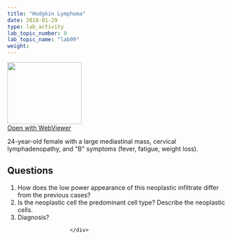 ```yaml
---
title: "Hodgkin Lymphoma"
date: 2018-01-29
type: lab_activity
lab_topic_number: 9
lab_topic_name: "lab09"
weight: 
---
```

<div class="entrybody">
						<div class="thumbnail"> <a href="http://virtualslides.cumc.columbia.edu/Heme%20Path%2003.svs/view.apml?" target="_blank"><img alt="" src="http://pathologylab.ccnmtl.columbia.edu/assets/images/slide_hemepath3.jpg" width="170" height="142" class="mt-image-left"></a><br><a href="http://virtualslides.cumc.columbia.edu/Heme%20Path%2003.svs/view.apml?" target="_blank">Open with WebViewer</a> </div>

<p>24-year-old female with a large mediastinal mass, cervical lymphadenopathy, and "B" symptoms (fever, fatigue, weight loss).<br clear="all"></p>

<h2>Questions</h2>


<ol>
<li>How does the low power appearance of this neoplastic infiltrate differ from the previous cases? </li>
<li> Is the neoplastic cell the predominant cell type? Describe the neoplastic cells. </li>
<li> Diagnosis? </li>
</ol>


						
						</div>